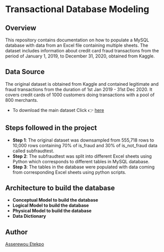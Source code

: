 # Transactional Database Modeling
## Overview
This repository contains documentation on how to populate a MySQL database with data from an Excel file containing multiple sheets. The dataset includes information about credit card fraud transactions from the period of January 1, 2019, to December 31, 2020, obtained from Kaggle.
## Data Source
The original dataset is obtained from Kaggle and contained legitimate and fraud transactions from the duration of 1st Jan 2019 - 31st Dec 2020. It covers credit cards of 1000 customers doing transactions with a pool of 800 merchants.
- To download the main dataset Click 👉 [here](https://www.kaggle.com/datasets/kartik2112/fraud-detection)
## Steps followed in the project
- **Step 1**: The original dataset was downsampled from 555,718 rows to 10,000 rows containing 70% of is_fraud and 30% of is_not_fraud data called subfraudtest.
- **Step 2**: The subfraudtest was split into different Excel sheets using Python which corresponds to different tables in MySQL database.
- **Step 3**: The tables in the database were populated with data coming from corresponding Excel sheets using python scripts.
## Architecture to build the database
- **Conceptual Model to build the database**
- **Logical Model to build the database**
- **Physical Model to build the database**
- **Data Dictionary**
## Author
[Asserewou Etekpo](https://www.linkedin.com/in/asserewou-etekpo-1450821a2/)



